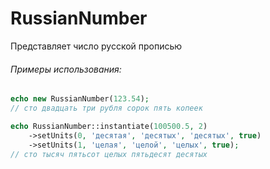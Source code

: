 # RussianNumber
Представляет число русской прописью

###### Примеры использования:

```php
echo new RussianNumber(123.54);
// сто двадцать три рубля сорок пять копеек

echo RussianNumber::instantiate(100500.5, 2)
    ->setUnits(0, 'десятая', 'десятых', 'десятых', true)
    ->setUnits(1, 'целая', 'целой', 'целых', true);
// сто тысяч пятьсот целых пятьдесят десятых
```